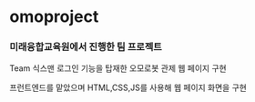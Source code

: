 # omoproject

### 미래융합교육원에서 진행한 팀 프로젝트

Team 식스맨
로그인 기능을 탑재한 오모로봇 관제 웹 페이지 구현

프런트엔드를 맡았으며 HTML,CSS,JS를 사용해 웹 페이지 화면을 구현
